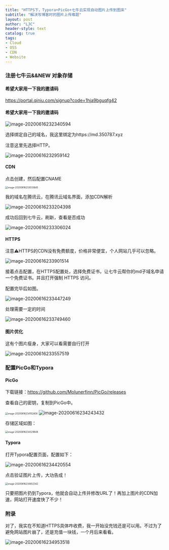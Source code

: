 ```yaml
---
title: "HTTPS下，Typora+PicGo+七牛云实现自动图片上传到图床"
subtitle: "解决写博客时的图片上传难题"
layout: post
author: "LJC"
header-style: text
catalog: true
tags: 
- Cloud 
- OSS 
- CDN
- Website 
---
```


### 注册七牛云&&NEW 对象存储

#### 希望大家用一下我的邀请码

https://portal.qiniu.com/signup?code=1hja9bguqfg42

#### 希望大家用一下我的邀请码

![image-20200616232340594](https://md.350787.xyz/image-20200616232340594.png)



选择绑定自己的域名，我这里绑定为https://md.350787.xyz

注意这里先选择HTTP。

![image-20200616232959142](https://md.350787.xyz/image-20200616232959142.png)

#### CDN

点击创建，然后配置CNAME

<img src="https://md.350787.xyz/image-20200616233033645.png" alt="image-20200616233033645" style="zoom:50%;" />

我的域名在腾讯云，在腾讯云域名界面，添加CDN解析

![image-20200616233204398](https://md.350787.xyz/image-20200616233204398.png)

成功后回到七牛云，刷新，查看是否成功

![image-20200616233306024](https://md.350787.xyz/image-20200616233306024.png)

#### HTTPS

注意⚠️HTTPS的CDN没有免费额度，价格非常便宜，个人网站几乎可以忽略。

![image-20200616233901514](https://md.350787.xyz/image-20200616233901514.png)

接着点击配置，在HTTPS配置处，选择免费证书，让七牛云帮你的md子域名申请一个免费证书。并且打开强制 HTTPS 访问。

配置完毕后如图。

![image-20200616233447249](https://md.350787.xyz/image-20200616233447249.png)

处理需要一定的时间

![image-20200616233749460](https://md.350787.xyz/image-20200616233749460.png)

#### 图片优化

这有个图片瘦身，大家可以看需要自行打开

![image-20200616233557519](https://md.350787.xyz/image-20200616233557519.png)

### 配置PicGo和Typora

#### PicGo

下载链接：https://github.com/Molunerfinn/PicGo/releases



查看自己的密钥，复制到PicGo中。

<img src="https://md.350787.xyz/image-20200616234152408.png" alt="image-20200616234152408" style="zoom:50%;" />

<img src="https://md.350787.xyz/image-20200616234243432.png" alt="image-20200616234243432"  />

存储区域如图：

<img src="https://md.350787.xyz/image-20200616234329848.png" alt="image-20200616234329848" style="zoom:50%;" />

#### Typora

打开Typora配置页面，配置如下：

![image-20200616234420554](https://md.350787.xyz/image-20200616234420554.png)



点击验证图片上传，大功告成！

<img src="https://md.350787.xyz/image-20200616234452342.png" alt="image-20200616234452342" style="zoom:50%;" />



只要把图片扔到Typora，他就会自动上传并修改URL了！再加上图片的CDN加速，网站打开速度快了不少！



### 附录

对了，我实在不知道HTTPS具体咋收费，我一开始没充钱还是可以用。不过为了避免网站图片崩了，还是充值一块钱，一个月后来看看。

![image-20200616234953518](https://md.350787.xyz/image-20200616234953518.png)